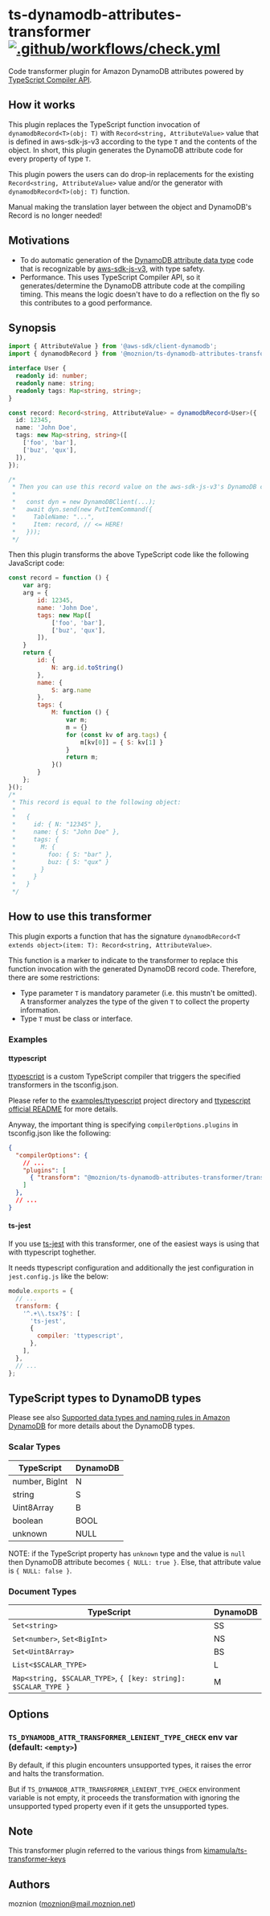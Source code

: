 # ts-dynamodb-attributes-transformer [![.github/workflows/check.yml](https://github.com/moznion/ts-dynamodb-attributes-transformer/actions/workflows/check.yml/badge.svg)](https://github.com/moznion/ts-dynamodb-attributes-transformer/actions/workflows/check.yml)

Code transformer plugin for Amazon DynamoDB attributes powered by [TypeScript Compiler API](https://github.com/microsoft/TypeScript/wiki/Using-the-Compiler-API).

## How it works

This plugin replaces the TypeScript function invocation of `dynamodbRecord<T>(obj: T)` with `Record<string, AttributeValue>` value that is defined in aws-sdk-js-v3 according to the type `T` and the contents of the object. In short, this plugin generates the DynamoDB attribute code for every property of type `T`.

This plugin powers the users can do drop-in replacements for the existing `Record<string, AttributeValue>` value and/or the generator with `dynamodbRecord<T>(obj: T)` function.

Manual making the translation layer between the object and DynamoDB's Record is no longer needed!

## Motivations

- To do automatic generation of the [DynamoDB attribute data type](https://docs.aws.amazon.com/amazondynamodb/latest/developerguide/HowItWorks.NamingRulesDataTypes.html) code that is recognizable by [aws-sdk-js-v3](https://github.com/aws/aws-sdk-js-v3), with type safety.
- Performance. This uses TypeScript Compiler API, so it generates/determine the DynamoDB attribute code at the compiling timing. This means the logic doesn't have to do a reflection on the fly so this contributes to a good performance.

## Synopsis

```ts
import { AttributeValue } from '@aws-sdk/client-dynamodb';
import { dynamodbRecord } from '@moznion/ts-dynamodb-attributes-transformer';

interface User {
  readonly id: number;
  readonly name: string;
  readonly tags: Map<string, string>;
}

const record: Record<string, AttributeValue> = dynamodbRecord<User>({
  id: 12345,
  name: 'John Doe',
  tags: new Map<string, string>([
    ['foo', 'bar'],
    ['buz', 'qux'],
  ]),
});

/*
 * Then you can use this record value on the aws-sdk-js-v3's DynamoDB client; for example,
 * 
 *   const dyn = new DynamoDBClient(...);
 *   await dyn.send(new PutItemCommand({
 *     TableName: "...",
 *     Item: record, // <= HERE!
 *   }));
 */
```

Then this plugin transforms the above TypeScript code like the following JavaScript code:

```js
const record = function () {
    var arg;
    arg = {
        id: 12345,
        name: 'John Doe',
        tags: new Map([
            ['foo', 'bar'],
            ['buz', 'qux'],
        ]),
    }
    return {
        id: {
            N: arg.id.toString()
        },
        name: {
            S: arg.name
        },
        tags: {
            M: function () {
                var m;
                m = {}
                for (const kv of arg.tags) {
                    m[kv[0]] = { S: kv[1] }
                }
                return m;
            }()
        }
    };
}();
/*
 * This record is equal to the following object:
 * 
 *   {
 *     id: { N: "12345" },
 *     name: { S: "John Doe" },
 *     tags: {
 *       M: {
 *         foo: { S: "bar" },
 *         buz: { S: "qux" }
 *       }
 *     }
 *   }
 */
```

## How to use this transformer

This plugin exports a function that has the signature `dynamodbRecord<T extends object>(item: T): Record<string, AttributeValue>`.

This function is a marker to indicate to the transformer to replace this function invocation with the generated DynamoDB record code. Therefore, there are some restrictions: 

- Type parameter `T` is mandatory parameter (i.e. this mustn't be omitted). A transformer analyzes the type of the given `T` to collect the property information. 
- Type `T` must be class or interface.

### Examples

#### ttypescript

[ttypescript](https://github.com/cevek/ttypescript) is a custom TypeScript compiler that triggers the specified transformers in the tsconfig.json.

Please refer to the [examples/ttypescript](./examples/ttypescript) project directory and [ttypescript official README](https://github.com/cevek/ttypescript) for more details.

Anyway, the important thing is specifying `compilerOptions.plugins` in tsconfig.json like the following:

```json
{
  "compilerOptions": {
    // ...
    "plugins": [
      { "transform": "@moznion/ts-dynamodb-attributes-transformer/transformer" }
    ]
  },
  // ...
}
```

#### ts-jest

If you use [ts-jest](https://github.com/kulshekhar/ts-jest) with this transformer, one of the easiest ways is using that with ttypescript toghether.

It needs ttypescript configuration and additionally the jest configuration in `jest.config.js` like the below:

```js
module.exports = {
  // ...
  transform: {
    '^.+\\.tsx?$': [
      'ts-jest',
      {
        compiler: 'ttypescript',
      },
    ],
  },
  // ...
};

```

## TypeScript types to DynamoDB types

Please see also [Supported data types and naming rules in Amazon DynamoDB](https://docs.aws.amazon.com/amazondynamodb/latest/developerguide/HowItWorks.NamingRulesDataTypes.html) for more details about the DynamoDB types.

### Scalar Types

| TypeScript     | DynamoDB   |
|----------------|------------|
| number, BigInt | N          |
| string         | S          |
| Uint8Array     | B          |
| boolean        | BOOL       |
| unknown        | NULL       |

NOTE: if the TypeScript property has `unknown` type and the value is `null` then DynamoDB attribute becomes `{ NULL: true }`. Else, that attribute value is `{ NULL: false }`.

### Document Types

| TypeScript                                                     | DynamoDB |
|----------------------------------------------------------------|----------|
| `Set<string>`                                                  | SS       |
| `Set<number>`, `Set<BigInt>`                                   | NS       |
| `Set<Uint8Array>`                                              | BS       |
| `List<$SCALAR_TYPE>`                                           | L        |
| `Map<string, $SCALAR_TYPE>`, `{ [key: string]: $SCALAR_TYPE }` | M        |

## Options

### `TS_DYNAMODB_ATTR_TRANSFORMER_LENIENT_TYPE_CHECK` env var (default: `<empty>`)

By default, if this plugin encounters unsupported types, it raises the error and halts the transformation.

But if `TS_DYNAMODB_ATTR_TRANSFORMER_LENIENT_TYPE_CHECK` environment variable is not empty, it proceeds the transformation with ignoring the unsupported typed property even if it gets the unsupported types.

## Note

This transformer plugin referred to the various things from [kimamula/ts-transformer-keys](https://github.com/kimamula/ts-transformer-keys)

## Authors

moznion (<moznion@mail.moznion.net>)
